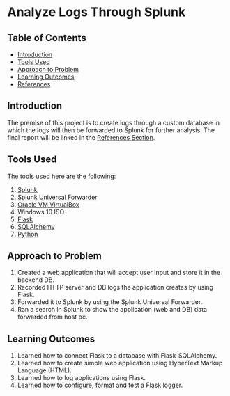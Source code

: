 # Analyze Logs Through Splunk

## Table of Contents

- [Introduction](#Introduction)
- [Tools Used](#Tools-Used)
- [Approach to Problem](#Approach-to-Problem)
- [Learning Outcomes](#Learning-Outcomes)
- [References](#References)

<h2 id="#Introduction">Introduction</h2>

The premise of this project is to create logs through a custom database in which the logs will then be forwarded to Splunk for further analysis. The final report will be linked in the [References Section](#References).

<h2 id="#Tools-Used">Tools Used</h2>

The tools used here are the following:

1. [Splunk](https://www.splunk.com/)
2. [Splunk Universal Forwarder](https://www.splunk.com/en_us/download/universal-forwarder.html)
3. [Oracle VM VirtualBox](https://www.virtualbox.org/)
4. Windows 10 ISO
5. [Flask](https://flask.palletsprojects.com/en/2.3.x/)
6. [SQLAlchemy](https://www.sqlalchemy.org/)
7. [Python](https://www.python.org/downloads/)

<h2 id="#Approach-to-Problem">Approach to Problem</h2>

1. Created a web application that will accept user input and store it in the backend DB.
2. Recorded HTTP server and DB logs the application creates by using Flask.
3. Forwarded it to Splunk by using the Splunk Universal Forwarder.
4. Ran a search in Splunk to show the application (web and DB) data forwarded from host pc.

<h2 id="#Learning-Outcomes">Learning Outcomes</h2>

1. Learned how to connect Flask to a database with Flask-SQLAlchemy.
2. Learned how to create simple web application using HyperText Markup Language (HTML).
3. Learned how to log applications using Flask.
4. Learned how to configure, format and test a Flask logger.
